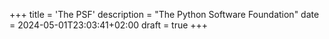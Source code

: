 +++
title = 'The PSF'
description = "The Python Software Foundation"
date = 2024-05-01T23:03:41+02:00
draft = true
+++
